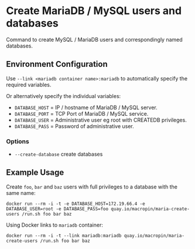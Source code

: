 # Create MariaDB / MySQL users and databases

Command to create MySQL / MariaDB users and correspondingly named databases.

## Environment Configuration

Use `--link <mariadb container name>:mariadb` to automatically specify the required variables.

Or alternatively specify the individual variables:

- `DATABASE_HOST` = IP / hostname of MariaDB / MySQL server.
- `DATABASE_PORT` = TCP Port of MariaDB / MySQL service.
- `DATABASE_USER` = Administrative user eg root with CREATEDB privileges.
- `DATABASE_PASS` = Password of administrative user.

### Options

- `--create-database` create databases

## Example Usage

Create `foo`, `bar` and `baz` users with full privileges to a database with the same name:

```docker run --rm -i -t -e DATABASE_HOST=172.19.66.4 -e DATABASE_USER=root -e DATABASE_PASS=foo quay.io/macropin/maria-create-users /run.sh foo bar baz```

Using Docker links to `mariadb` container:

```docker run --rm -i -t --link mariadb:mariadb quay.io/macropin/maria-create-users /run.sh foo bar baz```
